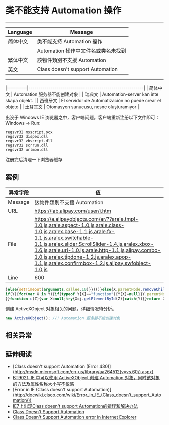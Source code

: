 
# 类不能支持 Automation 操作

----

| Language | Message                                  |
|----------|------------------------------------------|
| 简体中文 | 类不能支持 Automation 操作               |
|          | Automation 操作中文件名或类名未找到      |
| 繁体中文 | 該物件類別不支援 Automation              |
| 英文     | Class doesn't support Automation         |

----

|----------|---------------------------------------------------------|
| 简体中文 | Automation 服务器不能创建对象                           |
| 瑞典文   | Automation-server kan inte skapa objekt.                |
| 西班牙文 | El servidor de Automatización no puede crear el objeto |
| 土耳其文 | Otomasyon sunucusu, nesne oluşturamıyor                |

出没于 Windows IE 浏览器之中，客户端问题。客户端重新注册以下文件即可：Windows -> Run:

```
regsvr32 msscript.ocx
regsvr32 dispex.dll
regsvr32 vbscript.dll
regsvr32 scrrun.dll
regsvr32 urlmon.dll
```

注册完后清理一下浏览器缓存

## 案例

| 异常字段 | 值                                                                                                                                                                                                                                                                                                                                                          |
|----------|-------------------------------------------------------------------------------------------------------------------------------------------------------------------------------------------------------------------------------------------------------------------------------------------------------------------------------------------------------------|
| Message  | 該物件類別不支援 Automation                                                                                                                                                                                                                                                                                                                                 |
| URL      | https://lab.alipay.com/user/i.htm                                                                                                                                                                                                                                                                                                                           |
| File     | https://a.alipayobjects.com/ar/??arale.tmpl-1.0.js,arale.aspect-1.0.js,arale.class-1.0.js,aralex.base-1.1.js,arale.fx-1.1.js,aralex.switchable-1.1.js,aralex.slider.ScrollSlider-1.4.js,aralex.xbox-1.6.js,arale.uri-1.0.js,arale.http-1.1.js,alipay.combo-1.0.js,aralex.tipdone-1.2.js,aralex.apop-1.1.js,aralex.confirmbox-1.2.js,alipay.swfobject-1.0.js |
| Line     | 600                                                                                                                                                                                                                                                                                                                                                         |

<!-- start-line=599; -->
```javascript
}else{setTimeout(arguments.callee,10)}})()}else{X.parentNode.removeChild(X)}}}function b(Z){var Y=c(Z);
if(Y){for(var X in Y){if(typeof Y[X]=="function"){Y[X]=null}}Y.parentNode.removeChild(Y)
}}function c(Z){var X=null;try{X=j.getElementById(Z)}catch(Y){}return X}function C(X){return j.createElement(X)
```

创建 ActiveXObject 对象相关的问题，详细情况待分析。

```javascript
new ActiveXObject(); //! Automation 服务器不能创建对象
```


## 相关异常


## 延伸阅读

* [Class doesn't support Automation (Error 430)](http://msdn.microsoft.com/en-us/library/aa264512(v=vs.60\).aspx)
* [BT9021: IE 中可以使用 ActiveXObject 创建 Automation 对象，同时该对象的方法及属性名称大小写不敏感](http://w3help.org/zh-cn/causes/BT9021)
* [Error in IE (Class doesn't support Automation)](http://docwiki.cisco.com/wiki/Error_in_IE_(Class_doesn't_support_Automation\))
* [IE7上出现Class doesn't support Automation的错误和解决办法](http://www.cnblogs.com/super119/archive/2011/03/20/1989362.html)
* [Class Doesn't Support Automation](https://getsatisfaction.com/resqtech/topics/class_doesnt_support_automation)
* [Class Doesn't Support Automation error in Internet Explorer](http://blog.mundy.co/Internet-Explorer/class-doesnt-support-automation-error-in-internet-explorer)
